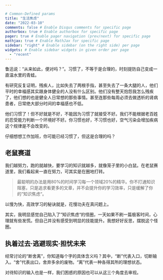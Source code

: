 ```yaml
---

# Common-Defined params
title: "生活焦虑"
date: "2022-03-10"
comments: false # Enable Disqus comments for specific page
authorbox: true # Enable authorbox for specific page
pager: true # Enable pager navigation (prev/next) for specific page
mathjax: true # Enable MathJax for specific page
sidebar: "right" # Enable sidebar (on the right side) per page
widgets: # Enable sidebar widgets in given order per page
  - "recent"
---
```


鲁迅说：“从来如此，便对吗？”。习惯了，不等于是合理的，时刻提防自己变成一直温水里的青蛙。

有研究反复证明，残疾人，比如失去了两根手指，甚至失去了一条大腿的人，他们平时的幸福感其实跟身体健全的人没有什么区别。他们没有整天抱怨我怎么残疾了，他们想的也是健全人日常想的那些事情。甚至连那些每周必须去做透析的肾病患者，日常绝大部分时间的幸福感也不低。

他们习惯了！但不好就是不好，不能因为习惯了就接受不好。我们不能根据老百姓的忍受能力判断一个环境好不好。你习惯也好，不习惯也好，空气污染会增加疾病这个规律是不会改变的。

仔细想想工作加班，你可能已经习惯了，但这是合理的吗？

## 老鼠赛道

我们越努力，跑的就越快，要学习的知识就越多，就像笼子里的小白鼠。在老鼠赛道里，我们看起来一直在努力，可其实是在圈地打转。

> 最聪明的办法是用80%的时间学习每一个领域20%的精华。你不打通知识阻塞，只是追求看更多的文章，并不会提升你的学习效率，只是缓解了你的”知识焦虑“。

以慢为快，高效学习的秘诀就是，花慢功夫在真问题上。

其实，我明显感觉自己陷入了”知识焦虑“的怪圈，一天如果不刷一篇极客时间，心理就有些发慌。但自己并没有感受到明显的技能提升。我想好好反思，摆脱这个怪圈。



## 执着过去·逃避现实·担忧未来

经常讨论的“断舍离”，你知道每个字的具体含义吗？其中，“断”代表入口，切断输入。“舍”代表出口，舍弃多余的废物。“离”代表一种各得其所的理想状态。

对待知识的输入也是一样，我们困惑的原因也可以从这三个角度去审视。